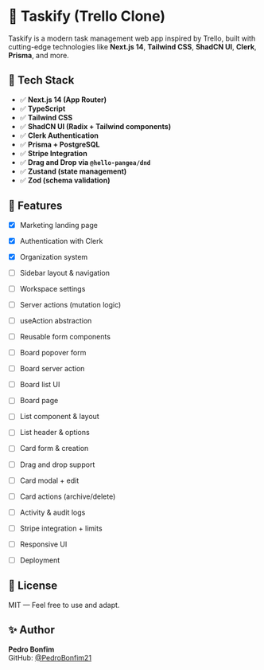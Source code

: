 # 🚀 Taskify (Trello Clone)

Taskify is a modern task management web app inspired by Trello, built with cutting-edge technologies like **Next.js 14**, **Tailwind CSS**, **ShadCN UI**, **Clerk**, **Prisma**, and more.

## 🔧 Tech Stack

- ✅ **Next.js 14 (App Router)**
- ✅ **TypeScript**
- ✅ **Tailwind CSS**
- ✅ **ShadCN UI (Radix + Tailwind components)**
- ✅ **Clerk Authentication**
- ✅ **Prisma + PostgreSQL**
- ✅ **Stripe Integration**
- ✅ **Drag and Drop via `@hello-pangea/dnd`**
- ✅ **Zustand (state management)**
- ✅ **Zod (schema validation)**


## 🧩 Features

- [x] Marketing landing page
- [x] Authentication with Clerk
- [x] Organization system
- [ ] Sidebar layout & navigation
- [ ] Workspace settings
- [ ] Server actions (mutation logic)
- [ ] useAction abstraction
- [ ] Reusable form components
- [ ] Board popover form
- [ ] Board server action
- [ ] Board list UI
- [ ] Board page
- [ ] List component & layout
- [ ] List header & options
- [ ] Card form & creation
- [ ] Drag and drop support
- [ ] Card modal + edit
- [ ] Card actions (archive/delete)
- [ ] Activity & audit logs
- [ ] Stripe integration + limits
- [ ] Responsive UI
- [ ] Deployment


## 🪪 License

MIT — Feel free to use and adapt.

## ✨ Author

**Pedro Bonfim**  
GitHub: [@PedroBonfim21](https://github.com/PedroBonfim21)
